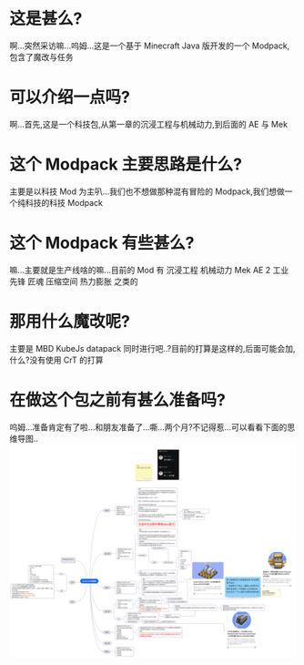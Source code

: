 # 这是甚么?

啊...突然采访嘛...呜姆...这是一个基于 Minecraft Java 版开发的一个 Modpack,包含了魔改与任务

# 可以介绍一点吗?

啊...首先,这是一个科技包,从第一章的沉浸工程与机械动力,到后面的 AE 与 Mek

# 这个 Modpack 主要思路是什么?

主要是以科技 Mod 为主叭...我们也不想做那种混有冒险的 Modpack,我们想做一个纯科技的科技 Modpack

# 这个 Modpack 有些甚么?

嘛...主要就是生产线啥的嘛...目前的 Mod 有
沉浸工程
机械动力
Mek
AE 2
工业先锋
匠魂
压缩空间
热力膨胀
之类的

# 那用什么魔改呢?

主要是 MBD KubeJs datapack 同时进行吧..?目前的打算是这样的,后面可能会加,什么?没有使用 CrT 的打算

# 在做这个包之前有甚么准备吗?

呜姆...准备肯定有了啦...和朋友准备了...嘶...两个月?不记得惹...可以看看下面的思维导图..
<img src="Modpack.png">